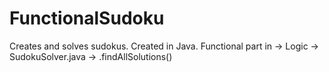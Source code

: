 # FunctionalSudoku

Creates and solves sudokus. Created in Java.
Functional part in -> Logic -> SudokuSolver.java -> .findAllSolutions()

